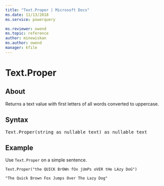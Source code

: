 ```yaml
---
title: "Text.Proper | Microsoft Docs"
ms.date: 11/13/2018
ms.service: powerquery

ms.reviewer: owend
ms.topic: reference
author: minewiskan
ms.author: owend
manager: kfile
---
```

# Text.Proper

  
## About  
Returns a text value with first letters of all words converted to uppercase.  
  
## Syntax

<pre>
Text.Proper(string as nullable text) as nullable text  
</pre> 
  
## Example  

Use `Text.Proper` on a simple sentence.
  
```powerquery-m  
Text.Proper("the QUICK BrOWn fOx jUmPs oVER tHe LAzy DoG")
```  

`"The Quick Brown Fox Jumps Over The Lazy Dog"`